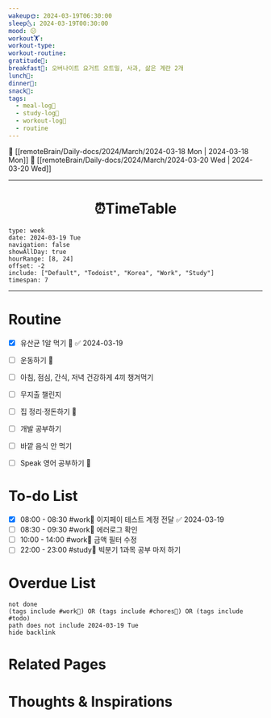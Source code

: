 ```yaml
---
wakeup🌞: 2024-03-19T06:30:00
sleep🌜: 2024-03-19T00:30:00
mood: 😕
workout🏋️: 
workout-type: 
workout-routine: 
gratitude🙏: 
breakfast🍳: 오버나이트 요거트 오트밀, 사과, 삶은 계란 2개
lunch🍚: 
dinner🥗: 
snack🍬: 
tags:
  - meal-log📝
  - study-log📓
  - workout-log💪
  - routine
---
```


🔺 [[remoteBrain/Daily-docs/2024/March/2024-03-18 Mon | 2024-03-18 Mon]]
🔻 [[remoteBrain/Daily-docs/2024/March/2024-03-20 Wed | 2024-03-20 Wed]]
___
<h1> <center>⏰TimeTable </center> </h1>

```gEvent
type: week
date: 2024-03-19 Tue
navigation: false
showAllDay: true
hourRange: [8, 24]
offset: -2
include: ["Default", "Todoist", "Korea", "Work", "Study"]
timespan: 7
```

--- 


# Routine 

- [x] 유산균 1알 먹기 🔼 ✅ 2024-03-19
- [ ] 운동하기 🔼
- [ ] 아침, 점심, 간식, 저녁 건강하게 4끼 챙겨먹기
- [ ] 무지출 챌린지 
- [ ] 집 정리·정돈하기 🔼
- [ ] 개발 공부하기
- [ ] 바깥 음식 안 먹기 
- [ ] Speak 영어 공부하기 🔼 


# To-do List

- [x] 08:00 - 08:30 #work💼 이지페이 테스트 계정 전달 ✅ 2024-03-19
- [ ] 08:30 - 09:30 #work💼 에러로그 확인
- [ ] 10:00 - 14:00 #work💼 금액 필터 수정
- [ ] 22:00 - 23:00 #study📓 빅분기 1과목 공부 마저 하기

# Overdue List
```tasks
not done
(tags include #work💼) OR (tags include #chores🧺) OR (tags include #todo)
path does not include 2024-03-19 Tue
hide backlink
```

# Related Pages



# Thoughts & Inspirations

